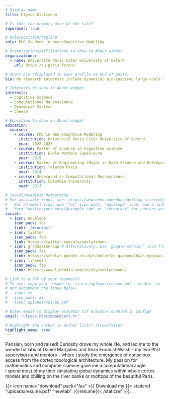 ```yaml
---
# Display name
title: Ulysse Klatzmann

# Is this the primary user of the site?
superuser: true

# Role/position/tagline
role: PhD Student in NeuroCognitive Modeling

# Organizations/Affiliations to show in About widget
organizations:
  - name: Université Paris Cité/ University of Oxford
    url: https://u-paris.fr/en/

# Short bio (displayed in user profile at end of posts)
bio: My research interests include dynamical bio-inspired large-scale simulations of the brain.

# Interests to show in About widget
interests:
  - Cognitive Science
  - Computational Neuroscience
  - Dynamical Systems
  - Cheese 

# Education to show in About widget
education:
  courses:
    - course: PhD in NeuroCogntive Modeling 
      institution: Université Paris Cité/ University of Oxford
      year: 2022-2025
    - course: Master of Science in Cognitive Science
      institution: Ecole Normale Supérieure
      year: 2019
    - course: Master of Engineering (Major in Data Science and Entrepreneurship)
      institution: Telecom Paris
      year: 2014
    - course: Undergrad in Computational Neuroscience
      institution: Columbia University
      year: 2013

# Social/Academic Networking
# For available icons, see: https://wowchemy.com/docs/getting-started/page-builder/#icons
#   For an email link, use "fas" icon pack, "envelope" icon, and a link in the
#   form "mailto:your-email@example.com" or "/#contact" for contact widget.
social:
  - icon: envelope
    icon_pack: fas
    link: '/#contact'
  - icon: twitter
    icon_pack: fab
    link: https://twitter.com/ulysseklatzmann 
  - icon: graduation-cap # Alternatively, use `google-scholar` icon from `ai` icon pack
    icon_pack: fas
    link: https://scholar.google.co.uk/scholar?as_q=&num=10&as_epq=&as_oq=&as_eq=&as_occt=any&as_sauthors=%22Ulysse+Klatzmann%22&as_publication=&as_ylo=&as_yhi=&as_allsubj=all&hl=en 
  - icon: linkedin
    icon_pack: fab
    link: https://www.linkedin.com/in/ulysseklatzmann/ 

# Link to a PDF of your resume/CV.
# To use: copy your resume to `static/uploads/resume.pdf`, enable `ai` icons in `params.toml`,
# and uncomment the lines below.
# - icon: cv
#   icon_pack: ai
#   link: uploads/resume.pdf

# Enter email to display Gravatar (if Gravatar enabled in Config)
email: 'ulysse.klatzmann@cnrs.fr'

# Highlight the author in author lists? (true/false)
highlight_name: true
---
```


Parisian, born and raised! Curiosity drove my whole life, and led me to the wonderful labs of Daniel Margulies and Sean Froudist-Walsh - my two PhD supervisors and mentors - where I study the emergence of conscious access from the cortex topological architecture. My passion for mathematics and computer science gave me a computational angle. 
<br/>I spend most of my time simulating global dynamics within whole cortex models and chilling on the river banks or rooftops of the beautiful Paris.

{{< icon name="download" pack="fas" >}} Download my {{< staticref "uploads/resume.pdf" "newtab" >}}resumé{{< /staticref >}}.

